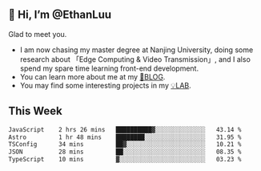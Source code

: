 ## 👋 Hi, I’m @EthanLuu

Glad to meet you.

- I am now chasing my master degree at Nanjing University, doing some research about 「Edge Computing & Video Transmission」, and I also spend my spare time learning front-end development.
- You can learn more about me at my [📝BLOG](https://blog.ethanloo.cn).
- You may find some interesting projects in my [💡LAB](https://lab.ethanloo.cn).

## This Week
<!--START_SECTION:waka-->

```txt
JavaScript    2 hrs 26 mins   ██████████▓░░░░░░░░░░░░░░   43.14 %
Astro         1 hr 48 mins    ████████░░░░░░░░░░░░░░░░░   31.95 %
TSConfig      34 mins         ██▓░░░░░░░░░░░░░░░░░░░░░░   10.21 %
JSON          28 mins         ██░░░░░░░░░░░░░░░░░░░░░░░   08.35 %
TypeScript    10 mins         ▓░░░░░░░░░░░░░░░░░░░░░░░░   03.23 %
```

<!--END_SECTION:waka-->
